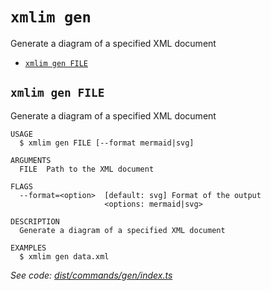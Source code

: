 `xmlim gen`
===========

Generate a diagram of a specified XML document

* [`xmlim gen FILE`](#xmlim-gen-file)

## `xmlim gen FILE`

Generate a diagram of a specified XML document

```
USAGE
  $ xmlim gen FILE [--format mermaid|svg]

ARGUMENTS
  FILE  Path to the XML document

FLAGS
  --format=<option>  [default: svg] Format of the output
                     <options: mermaid|svg>

DESCRIPTION
  Generate a diagram of a specified XML document

EXAMPLES
  $ xmlim gen data.xml
```

_See code: [dist/commands/gen/index.ts](https://github.com/zflat/xmlim/blob/v0.0.0/dist/commands/gen/index.ts)_
